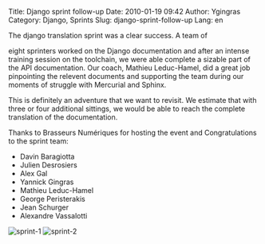 Title: Django sprint follow-up
Date: 2010-01-19 09:42
Author: Ygingras
Category: Django, Sprints
Slug: django-sprint-follow-up
Lang: en

<!--:en-->The django translation sprint was a clear success. A team of
eight sprinters worked on the Django documentation and after an intense
training session on the toolchain, we were able complete a sizable part
of the API documentation. Our coach, Mathieu Leduc-Hamel, did a great
job pinpointing the relevent documents and supporting the team during
our moments of struggle with Mercurial and Sphinx.

This is definitely an adventure that we want to revisit. We estimate
that with three or four additional sittings, we would be able to reach
the complete translation of the documentation.

Thanks to Brasseurs Numériques for hosting the event and Congratulations
to the sprint team:

-   Davin Baragiotta
-   Julien Desrosiers
-   Alex Gal
-   Yannick Gingras
-   Mathieu Leduc-Hamel
-   George Peristerakis
-   Jean Schurger
-   Alexandre Vassalotti

![sprint-1][] ![sprint-2][]<!--:-->

</p>

  [sprint-1]: http://montrealpython.org/wp-content/uploads/2010/01/sprint-1-300x225.jpg
    "sprint-1"
  [sprint-2]: http://montrealpython.org/wp-content/uploads/2010/01/sprint-2-300x244.jpg
    "sprint-2"
